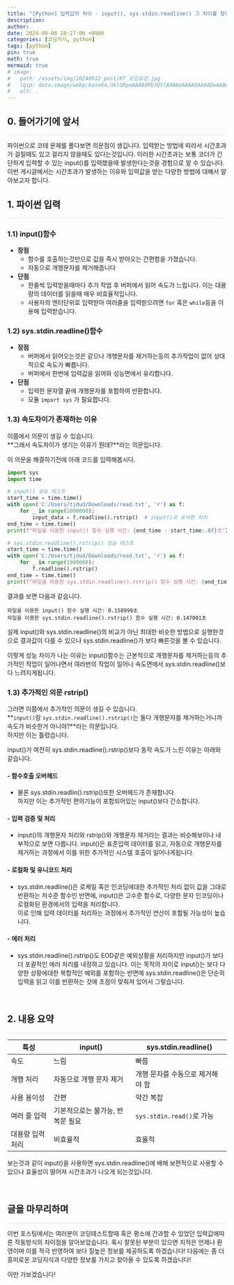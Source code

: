 ```yaml
---
title: "[Python] 입력값의 차이 - input(), sys.stdin.readline() 그 차이를 찾아서"
description: 
author:
date: 2024-09-08 20:27:00 +0900
categories: [코딩지식, python]
tags: [python]
pin: true
math: true
mermaid: true
# image:
#   path: /assets/img/20240912_post/KT_모집요강.jpg
#   lqip: data:image/webp;base64,UklGRpoAAABXRUJQVlA4WAoAAAAQAAAADwAABwAAQUxQSDIAAAARL0AmbZurmr57yyIiqE8oiG0bejIYEQTgqiDA9vqnsUSI6H+oAERp2HZ65qP/VIAWAFZQOCBCAAAA8AEAnQEqEAAIAAVAfCWkAALp8sF8rgRgAP7o9FDvMCkMde9PK7euH5M1m6VWoDXf2FkP3BqV0ZYbO6NA/VFIAAAA
#   alt: .
---
```


## **0. 들어가기에 앞서**
<hr style="height: 0.5px; background-color: rgba(0, 0, 0, .1); border: none;" />
파이썬으로 코테 문제를 풀다보면 의문점이 생깁니다.  
입력받는 방법에 따라서 시간초과가 걸릴때도 있고 걸리지 않을때도 있다는것입니다.  
이러한 시간초과는 보통 코더가 간단하게 입력할 수 있는 input()를 입력했을때 발생한다는것을 경험으로 알 수 있습니다.  
이번 게시글에서는 시간초과가 발생하는 이유와 입력값을 받는 다양한 방법에 대해서 알아보고자 합니다.  

<br/>

## **1. 파이썬 입력**
<hr style="height: 0.5px; background-color: rgba(0, 0, 0, .1); border: none;" />

### **1.1) input()함수**
- **장점**
  - 함수를 호출하는것만으로 값을 즉시 받아오는 간편함을 가졌습니다.
  - 자동으로 개행문자를 제거해줍니다
- **단점**
  - 한줄씩 입력받을때마다 추가 작업 후 버퍼에서 읽어 속도가 느립니다. 이는 대용량의 데이터를 읽을때 매우 비효율적입니다.
  - 사용자의 엔터단위로 입력받아 여러줄을 입력받으려면 `for` 혹은 `while`등을 이용해 입력받습니다.

### **1.2) sys.stdin.readline()함수**
- **장점**
  - 버퍼에서 읽어오는것은 같으나 개행문자를 제거하는등의 추가작업이 없어 상대적으로 속도가 빠릅니다.
  - 버퍼에서 한번에 입력값을 읽어와 성능면에서 유리합니다.
- **단점**
  - 입력한 문자열 끝에 개행문자를 포함하여 반환합니다.
  - 모듈 `import sys` 가 필요합니다.

### **1.3) 속도차이가 존재하는 이유**
이쯤에서 의문이 생길 수 있습니다.  
**그래서 속도차이가 생기는 이유가 뭔데?**라는 의문입니다.

이 의문을 해결하기전에 아래 코드를 입력해봅시다.
```python
import sys
import time

# input() 성능 테스트
start_time = time.time()
with open('C:/Users/tjdud/Downloads/read.txt', 'r') as f:
    for _ in range(1000000):
        input_data = f.readline().rstrip()  # input()과 유사한 처리
end_time = time.time()
print(f"파일을 이용한 input() 함수 실행 시간: {end_time - start_time:.6f}초")

# sys.stdin.readline().rstrip() 성능 테스트
start_time = time.time()
with open('C:/Users/tjdud/Downloads/read.txt', 'r') as f:
    for _ in range(1000000):
        f.readline().rstrip()
end_time = time.time()
print(f"파일을 이용한 sys.stdin.readline().rstrip() 함수 실행 시간: {end_time - start_time:.6f}초")
```
결과를 보면 다음과 같습니다.
```
파일을 이용한 input() 함수 실행 시간: 0.158999초
파일을 이용한 sys.stdin.readline().rstrip() 함수 실행 시간: 0.147001초
```
실제 input()와 sys.stdin.readline()의 비교가 아닌 최대한 비슷한 방법으로 실행한것으로 결과값이 다를 수 있으나 sys.stdin.readline()가 보다 빠른것을 볼 수 있습니다.  

이렇게 성능 차이가 나는 이유는 input()함수는 근본적으로 개행문자를 제거하는등의 추가적인 작업이 일어나면서 여러번의 작업이 일어나 속도면에서 sys.stdin.readline()보다 느려지게됩니다.  

### **1.3) 추가적인 의문 rstrip()**

그러면 이쯤에서 추가적인 의문이 생길 수 있습니다.  
**`input()`랑 `sys.stdin.readline().rstrip()`는 둘다 개행문자를 제거하는거니까 속도가 비슷한거 아니야?**라는 의문입니다.  
하지만 이는 틀렸습니다.  

input()가 여전히 sys.stdin.readline().rstrip()보다 동작 속도가 느린 이유는 아래와 같습니다.  

#### **- 함수호출 오버헤드**
- 물론 sys.stdin.readlin().rstrip()또한 오버헤드가 존재합니다.  
하지만 이는 추가적인 편의기능이 포함되어있는 input()보다 간소합니다.  

#### **- 입력 검증 및 처리**
- input()의 개행문자 처리와 rstrip()와 개행문자 제거라는 결과는 비슷해보이나 내부적으로 보면 다릅니다.
input()은 표준입력 데이터를 읽고, 자동으로 개행문자를 제거하는 과정에서 이를 위한 추가적인 시스템 호출이 일어나게됩니다.  

#### **- 로컬화 및 유니코드 처리**
- sys.stdin.readline()은 로케일 혹은 인코딩에대한 추가적인 처리 없이 값을 그대로 반환하는 저수준 함수인 반면에, input()은 고수준 함수로, 다양한 문자 인코딩이나 로컬화된 환경에서의 입력을 처리합니다.  
이로 인해 입력 데이터를 처리하는 과정에서 추가적인 연산이 포함될 가능성이 높습니다.  

#### **- 에러 처리**
- sys.stdin.readline().rstrip()도 EOD같은 예외상황을 처리하지만 input()가 보다 더 포괄적인 에러 처리를 내장하고 있습니다. 이는 목적의 차이로 input()는 보다 다양한 상황에대한 복합적인 예외를 포함하는 반면에 sys.stdin.readline()은 단순히 입력을 읽고 이를 반환하는 것에 초점이 맞춰져 있어서 그렇습니다.

<br/>

## **2. 내용 요약**
<hr style="height: 0.5px; background-color: rgba(0, 0, 0, .1); border: none;" />

| 특성            | input()                            | sys.stdin.readline()                         |
|-----------------|------------------------------------|---------------------------------------------|
| 속도            | 느림                               | 빠름                                        |
| 개행 처리        | 자동으로 개행 문자 제거             | 개행 문자를 수동으로 제거해야 함              |
| 사용 용이성      | 간편                               | 약간 복잡                                   |
| 여러 줄 입력     | 기본적으로는 불가능, 반복문 필요    | `sys.stdin.read()`로 가능                    |
| 대용량 입력 처리 | 비효율적                           | 효율적                                       |

보는것과 같이 input()을 사용하면 sys.stdin.readline()에 배해 보편적으로 사용할 수 있으나 효율성이 떨어져 시간초과가 나오게 되는것입니다.

<br/>

## **글을 마무리하며**

<hr style="height: 0.5px; background-color: rgba(0, 0, 0, .1); border: none;" />

이번 포스팅에서는 여러분이 코딩테스트할때 혹은 평소에 간과할 수 있었던 입력값에따른 작동방식의 차이점을 알아보았습니다.
혹시 잘못된 부분이 있으면 지적은 언제나 환영이며 이를 적극 반영하여 보다 질높은 정보를 제공하도록 하겠습니다!
다음에는 좀 더 흥미로운 코딩지식과 다양한 정보를 가지고 찾아올 수 있도록 하겠습니다!

이만 가보겠습니다!
